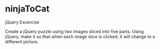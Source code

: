 # ninjaToCat
jQuery Excercise

Create a jQuery puzzle using two images sliced into five parts. Using jQuery, make it so that when each image slice is clicked, it will change to a different picture. 
